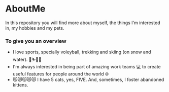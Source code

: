 # AboutMe

In this repository you will find more about myself, the things I'm interested in, my hobbies and my pets.

### To give you an overview 
- I love sports, specially voleyball, trekking and skiing (on snow and water). 🏐⛷🚶‍♀️
- I'm always interested in being part of amazing work teams 💻 to create useful features for people around the world 🌐
- 😻😻😻😻😻 I have 5 cats, yes, FIVE. And, sometimes, I foster abandoned kittens.
